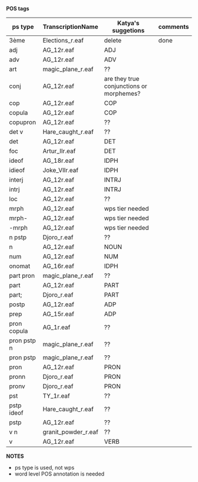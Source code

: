 __POS tags__


ps type | TranscriptionName | Katya's suggetions | comments
-- | -- | -- | --
3ème | Elections_r.eaf | delete | done
adj | AG_12r.eaf | ADJ
adv | AG_12r.eaf | ADV
art | magic_plane_r.eaf | ??
conj | AG_12r.eaf | are they true conjunctions or morphemes?
cop | AG_12r.eaf | COP
copula | AG_12r.eaf | COP
copupron | AG_12r.eaf | ??
det v | Hare_caught_r.eaf | ??
det | AG_12r.eaf | DET
foc | Artur_IIr.eaf | DET
ideof | AG_18r.eaf | IDPH
idieof | Joke_VIIr.eaf | IDPH
interj | AG_12r.eaf | INTRJ
intrj | AG_12r.eaf | INTRJ
loc | AG_12r.eaf | ??
mrph | AG_12r.eaf | wps tier needed
mrph- | AG_12r.eaf | wps tier needed
-mrph | AG_12r.eaf | wps tier needed
n pstp | Djoro_r.eaf | ??
n | AG_12r.eaf | NOUN
num | AG_12r.eaf | NUM
onomat | AG_16r.eaf | IDPH
part pron | magic_plane_r.eaf | ??
part | AG_12r.eaf | PART
part; | Djoro_r.eaf | PART
postp | AG_12r.eaf | ADP
prep | AG_15r.eaf | ADP
pron copula | AG_1r.eaf | ??
pron pstp n | magic_plane_r.eaf | ??
pron pstp | magic_plane_r.eaf | ??
pron | AG_12r.eaf | PRON
pronn | Djoro_r.eaf | PRON
pronv | Djoro_r.eaf | PRON
pst | TY_1r.eaf | ??
pstp ideof | Hare_caught_r.eaf | ??
pstp | AG_12r.eaf | ??
v n | granit_powder_r.eaf | ??
v | AG_12r.eaf | VERB

__NOTES__
- ps type is used, not wps
- word level POS annotation is needed

